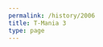 ```yaml
---
permalink: /history/2006
title: T-Mania 3
type: page
---
```


<!-- ![2007]( {{ '/assets/images/2007-plakat.jpg' | relative_url }} ) -->

